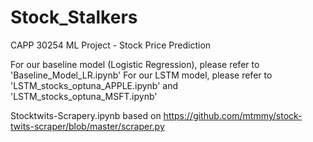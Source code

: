 # Stock_Stalkers
CAPP 30254 ML Project - Stock Price Prediction

For our baseline model (Logistic Regression), please refer to 'Baseline_Model_LR.ipynb'
For our LSTM model, please refer to 'LSTM_stocks_optuna_APPLE.ipynb' and 'LSTM_stocks_optuna_MSFT.ipynb'

Stocktwits-Scrapery.ipynb based on https://github.com/mtmmy/stock-twits-scraper/blob/master/scraper.py

